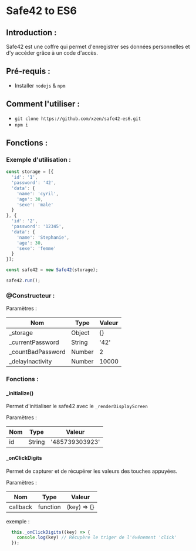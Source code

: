 # Safe42 to ES6

## Introduction :

Safe42 est une coffre qui permet d'enregistrer ses données personnelles et d'y accéder grâce à un code d'accès. 

## Pré-requis :

* Installer `nodejs` & `npm`

## Comment l'utiliser :

* `git clone https://github.com/xzen/safe42-es6.git`
* `npm i`

## Fonctions :

### Exemple d'utilisation :

```javascript
const storage = [{
  'id': '1',
  'password': '42',
  'data': {
    'name': 'cyril',
    'age': 30,
    'sexe': 'male'
  }
}, {
  'id': '2',
  'password': '12345',
  'data': {
    'name': 'Stephanie',
    'age': 30,
    'sexe': 'femme'
  }
}];

const safe42 = new Safe42(storage);

safe42.run();
```

### @Constructeur :

Paramètres : 

Nom                      | Type   | Valeur 
------------------------ | ------ | -------
_storage                 | Object | {}
_currentPassword         | String | '42'
_countBadPassword        | Number | 2
_delayInactivity       | Number | 10000

### Fonctions :

#### **_initialize()**

Permet d'initialiser le safe42 avec le `_renderDisplayScreen`

Paramètres : 

Nom   | Type      | Valeur 
----- | --------- | --------------
 id   | String    | '485739303923'
 
#### **_onClickDigits**

Permet de capturer et de récupérer les valeurs des touches appuyées.

Paramètres : 

Nom         | Type      | Valeur 
----------- | --------- | --------------
callback    | function  | (key) => {}

exemple : 
```javascript
  this._onClickDigits((key) => {
    console.log(key) // Récupère le triger de l'événement 'click'
  });
```